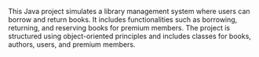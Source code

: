 This Java project simulates a library management system where users can borrow and return books. It includes functionalities such as borrowing, returning, and reserving books for premium members. The project is structured using object-oriented principles and includes classes for books, authors, users, and premium members.

